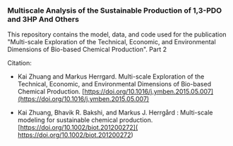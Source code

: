 ### Multiscale Analysis of the Sustainable Production of 1,3-PDO and 3HP And Others

This repository contains the model, data, and code used for the publication "Multi-scale Exploration of the Technical, Economic, and Environmental Dimensions of Bio-based Chemical Production". Part 2



Citation: 
- Kai Zhuang and Markus Herrgard. Multi-scale Exploration of the Technical, Economic, and Environmental Dimensions of Bio-based Chemical Production. [https://doi.org/10.1016/j.ymben.2015.05.007](https://doi.org/10.1016/j.ymben.2015.05.007)

- Kai Zhuang, Bhavik R. Bakshi, and Markus J. Herrgård : Multi-scale modeling for sustainable chemical production. [https://doi.org/10.1002/biot.201200272]( https://doi.org/10.1002/biot.201200272)
